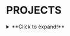 # PROJECTS
<details>
  <summary>**Click to expand!**</summary>






  This content is hidden until you click "expand." You can place text, images, lists, or even code blocks here.







</details>
